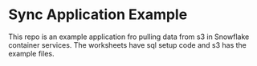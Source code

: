 # Sync Application Example
This repo is an example application fro pulling data from s3 in Snowflake container services. The worksheets have sql setup code and s3 has the example files. 
